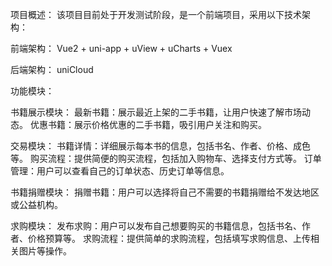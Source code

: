 项目概述：
该项目目前处于开发测试阶段，是一个前端项目，采用以下技术架构：

前端架构：
Vue2 + uni-app + uView + uCharts + Vuex

后端架构：
uniCloud

功能模块：

书籍展示模块：
最新书籍：展示最近上架的二手书籍，让用户快速了解市场动态。
优惠书籍：展示价格优惠的二手书籍，吸引用户关注和购买。

交易模块：
书籍详情：详细展示每本书的信息，包括书名、作者、价格、成色等。
购买流程：提供简便的购买流程，包括加入购物车、选择支付方式等。
订单管理：用户可以查看自己的订单状态、历史订单等信息。

书籍捐赠模块：
捐赠书籍：用户可以选择将自己不需要的书籍捐赠给不发达地区或公益机构。

求购模块：
发布求购：用户可以发布自己想要购买的书籍信息，包括书名、作者、价格预算等。
求购流程：提供简单的求购流程，包括填写求购信息、上传相关图片等操作。
